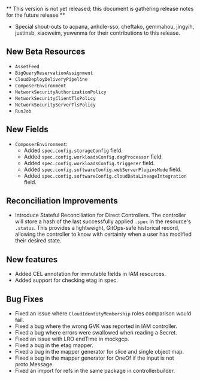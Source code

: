 
** This version is not yet released; this document is gathering release notes for the future release **

*   Special shout-outs to acpana, anhdle-sso, cheftako, gemmahou, jingyih, justinsb, xiaoweim, yuwenma for their contributions to this release.

## New Beta Resources

*   `AssetFeed`
*   `BigQueryReservationAssignment`
*   `CloudDeployDeliveryPipeline`
*   `ComposerEnvironment`
*   `NetworkSecurityAuthorizationPolicy`
*   `NetworkSecurityClientTlsPolicy`
*   `NetworkSecurityServerTlsPolicy`
*   `RunJob`

## New Fields

*   `ComposerEnvironment`:
    *   Added `spec.config.storageConfig` field.
    *   Added `spec.config.workloadsConfig.dagProcessor` field.
    *   Added `spec.config.workloadsConfig.triggerer` field.
    *   Added `spec.config.softwareConfig.webServerPluginsMode` field.
    *   Added `spec.config.softwareConfig.cloudDataLineageIntegration` field.

## Reconciliation Improvements

*   Introduce Stateful Reconciliation for Direct Controllers. The controller will store a hash of the last successfully applied `.spec` in the resource's `.status`. This provides a lightweight, GitOps-safe historical record, allowing the controller to know with certainty when a user has modified their desired state.

## New features

*   Added CEL annotation for immutable fields in IAM resources.
*   Added support for checking etag in spec.

## Bug Fixes

*   Fixed an issue where `CloudIdentityMembership` roles comparison would fail.
*   Fixed a bug where the wrong GVK was reported in IAM controller.
*   Fixed a bug where errors were swallowed when reading a Secret.
*   Fixed an issue with LRO endTime in mockgcp.
*   Fixed a bug in the etag mapper.
*   Fixed a bug in the mapper generator for slice and single object map.
*   Fixed a bug in the mapper generator for OneOf if the input is not proto.Message.
*   Fixed an import for refs in the same package in controllerbuilder.
